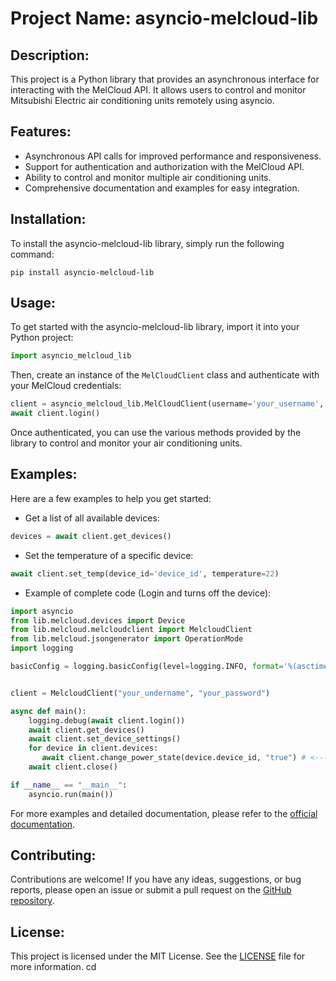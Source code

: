 # Project Name: asyncio-melcloud-lib

## Description:
This project is a Python library that provides an asynchronous interface for interacting with the MelCloud API. It allows users to control and monitor Mitsubishi Electric air conditioning units remotely using asyncio.

## Features:
- Asynchronous API calls for improved performance and responsiveness.
- Support for authentication and authorization with the MelCloud API.
- Ability to control and monitor multiple air conditioning units.
- Comprehensive documentation and examples for easy integration.

## Installation:
To install the asyncio-melcloud-lib library, simply run the following command:

```
pip install asyncio-melcloud-lib
```

## Usage:
To get started with the asyncio-melcloud-lib library, import it into your Python project:

```python
import asyncio_melcloud_lib
```

Then, create an instance of the `MelCloudClient` class and authenticate with your MelCloud credentials:

```python
client = asyncio_melcloud_lib.MelCloudClient(username='your_username', password='your_password')
await client.login()
```

Once authenticated, you can use the various methods provided by the library to control and monitor your air conditioning units.

## Examples:
Here are a few examples to help you get started:

- Get a list of all available devices:

```python
devices = await client.get_devices()
```

- Set the temperature of a specific device:

```python
await client.set_temp(device_id='device_id', temperature=22)
```

- Example of complete code (Login and turns off the device):

```python
import asyncio
from lib.melcloud.devices import Device
from lib.melcloud.melcloudclient import MelcloudClient
from lib.melcloud.jsongenerator import OperationMode
import logging

basicConfig = logging.basicConfig(level=logging.INFO, format='%(asctime)s - %(name)s - %(levelname)s - %(message)s')


client = MelcloudClient("your_undername", "your_password")

async def main():
    logging.debug(await client.login())
    await client.get_devices()
    await client.set_device_settings()
    for device in client.devices:
       await client.change_power_state(device.device_id, "true") # <---- set this to false to turn off the device
    await client.close()

if __name__ == "__main__":
    asyncio.run(main())
```

For more examples and detailed documentation, please refer to the [official documentation](https://github.com/your_username/asyncio-melcloud-lib).

## Contributing:
Contributions are welcome! If you have any ideas, suggestions, or bug reports, please open an issue or submit a pull request on the [GitHub repository](https://github.com/v0nNemizez/asyncio-melcloud-lib).

## License:
This project is licensed under the MIT License. See the [LICENSE](https://github.com/v0nNemizez/asyncio-melcloud-lib/blob/main/LICENSE) file for more information.
cd 